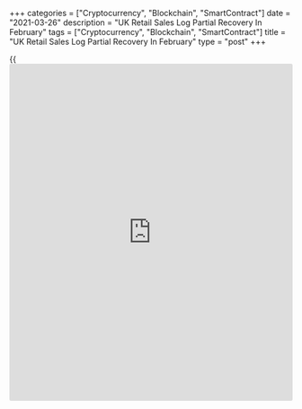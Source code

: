 +++
categories = ["Cryptocurrency", "Blockchain", "SmartContract"]
date = "2021-03-26"
description = "UK Retail Sales Log Partial Recovery In February"
tags = ["Cryptocurrency", "Blockchain", "SmartContract"]
title = "UK Retail Sales Log Partial Recovery In February"
type = "post"
+++

{{<iframe id="large-banner" src="https://www.bounty.group/#slide=27.0" width="100%" height="600" scrolling="no" style="border: 0px solid rgb(216, 221, 230); border-radius: 3px;">}}

UK retail sales logged only a partial recovery in February as the third
lockdown continued to weigh on non-essential goods sales, data from the
Office for National Statistics showed on Friday.

Retail sales volume, including auto fuel, posted a monthly growth of 2.1
percent, in contrast to January's 8.2 percent decrease. The pace of
growth matched economists' expectations.

Excluding auto fuel, retail sales gained 2.4 percent on month, in
contrast to the 8.7 percent decrease seen in January and faster than the
forecast of +1.9 percent.  
  
Non-food stores provided the largest positive contribution to the
monthly growth in February aided by increases in department stores and
household goods stores sales.

Food store sales grew 2.9 percent on month and non-food store sales
climbed 4.1 percent. Within non-food sector, clothing and footwear
showed the biggest monthly fall of 9.7 percent.

On a yearly basis, retail sales fell at a slower pace of 3.7 percent
after decreasing 5.9 percent in January. This was the second consecutive
drop and was better than the expected drop of -3.5 percent.

Excluding auto fuel, retail sales were down 1.1 percent annually,
following a 3.7 percent drop seen in the prior month. Economists had
forecast an annual drop of 1.5 percent.

The proportion spent online increased to 36.1 percent in February, the
highest on record. This compared with 35.2 percent in January.

According to the latest Distributive Trades Survey from the
Confederation of British Industry, retailers expect sales to rise in
April as non-essential retail shops are anticipated to reopen from mid-
April.

Things will improve when shops are allowed to reopen in April, though a
greater consumer focus on services and the trend towards online shopping
means the headwinds for traditional high-street retailers are building,
James Smith, an ING economist said.

For comments and feedback [contact](https://www.playgroundfx.com/contact/): editorial@rtt[news](https://www.letsplayfx.com/blog/forex-news-website/).com

[Economic News][1]

 **What parts of the world are seeing the best (and worst) economic
performances lately? Click[here][2] to check out our [Econ Scorecard][2]
and find out! See up-to-the-moment [ranking](https://www.playgroundfx.com/blog/crypto-exchange-ranking/)s for the best and worst
performers in [GDP][3], [unemployment rate][4], [inflation][5] and much
more.**

   1. www.rtt[news](https://www.letsplayfx.com/blog/forex-news-website/).com/Content/EconomicNews.aspx
   2. www.rtt[news](https://www.letsplayfx.com/blog/forex-news-website/).com/economic-scorecard/world-rank/industrial-production/highest-performance.aspx
   3. www.rtt[news](https://www.letsplayfx.com/blog/forex-news-website/).com/economic-scorecard/world-rank/GDP/highest-performance.aspx
   4. www.rtt[news](https://www.letsplayfx.com/blog/forex-news-website/).com/economic-scorecard/world-rank/unemployment-rate/lowest-performance.aspx
   5. www.rtt[news](https://www.letsplayfx.com/blog/forex-news-website/).com/economic-scorecard/world-rank/CPI/highest-performance.aspx